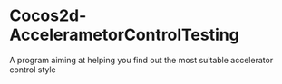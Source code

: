 Cocos2d-AccelerametorControlTesting
===================================

A program aiming at helping you find out the most suitable accelerator control style